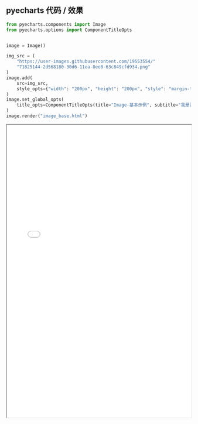 
## pyecharts 代码 / 效果

```python
from pyecharts.components import Image
from pyecharts.options import ComponentTitleOpts


image = Image()

img_src = (
    "https://user-images.githubusercontent.com/19553554/"
    "71825144-2d568180-30d6-11ea-8ee0-63c849cfd934.png"
)
image.add(
    src=img_src,
    style_opts={"width": "200px", "height": "200px", "style": "margin-top: 20px"},
)
image.set_global_opts(
    title_opts=ComponentTitleOpts(title="Image-基本示例", subtitle="我是副标题支持换行哦")
)
image.render("image_base.html")

```

<iframe width="100%" height="800px" src="Image/image_base.html"></iframe>

